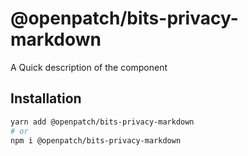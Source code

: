 # @openpatch/bits-privacy-markdown

A Quick description of the component

## Installation

```sh
yarn add @openpatch/bits-privacy-markdown
# or
npm i @openpatch/bits-privacy-markdown
```
